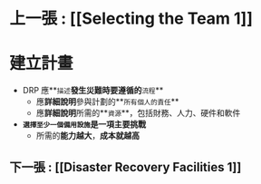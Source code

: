 # 上一張 : [[Selecting the Team 1]]
# 建立計畫
- DRP 應**`描述`**發生災難時要遵循的**`流程`**
	- 應**詳細說明**參與計劃的**`所有個人的責任`**
	- 應**詳細說明**所需的**`資源`**，包括財務、人力、硬件和軟件
- **`選擇至少一個備用設施`**是一項**主要挑戰**
	- 所需的**能力越大**，**成本就越高**

## 下一張 : [[Disaster Recovery Facilities 1]]